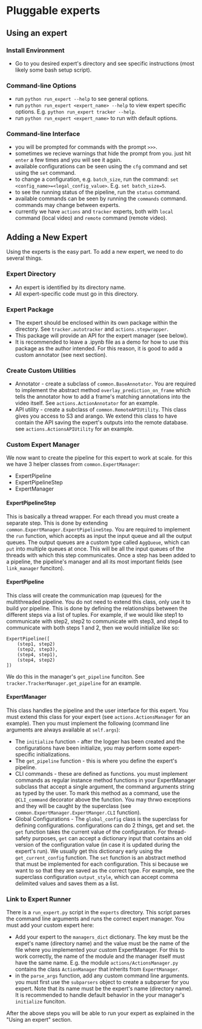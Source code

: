 # Pluggable experts

## Using an expert


### Install Environment
- Go to you desired expert's directory and see specific instructions (most likely some bash setup script).


### Command-line Options
- run `python run_expert --help` to see general options.
- run `python run_expert <expert_name> --help` to view expert specific options. E.g. `python run_expert tracker --help`.
- run `python run_expert <expert_name>` to run with default options.


### Command-line Interface
- you will be prompted for commands with the prompt `>>>`.
- sometimes we recieve warnings that hide the prompt from you. just hit `enter` a few times and you will see it again.
- available configurations can be seen using the `cfg` command and set using the `set` command.
- to change a configuration, e.g. `batch_size`, run the command: `set <config_name>=<legal_config_value>`. E.g. `set batch_size=5`.
- to see the running status of the pipeline, run the `status` command.
- available commands can be seen by running the `commands` command. commands may change between experts.
- currently we have `actions` and `tracker` experts, both with `local` command (local video) and `remote` command (remote video).


## Adding a New Expert
Using the experts is the easy part. To add a new expert, we need to do several things.

### Expert Directory
- An expert is identified by its directory name.
- All expert-specific code must go in this directory.

### Expert Package
- The expert should be enclosed within its own package within the directory. See `tracker.autotracker` and `actions.stepwrapper`.
- This package will provide an API for the expert manager (see below).
- It is recommended to leave a .ipynb file as a demo for how to use this package as the author intended. For this reason, it is good to add a custom annotator (see next section).

### Create Custom Utilities
- Annotator - create a subclass of `common.BaseAnnotator`. You are required to implement the abstract method `overlay_prediction_on_frame` which tells the annotator how to add a frame's matching annotations into the video itself. See `actions.ActionAnnotator` for an example.
- API utility -  create a subclass of `common.RemoteAPIUtility`. This class gives you access to S3 and arango. We extend this class to have contain the API saving the expert's outputs into the remote database. see `actions.ActionsAPIUtility` for an example.

### Custom Expert Manager
We now want to create the pipeline for this expert to work at scale. for this we have 3 helper classes from `common.ExpertManager`:
- ExpertPipeline
- ExpertPipelineStep
- ExpertManager


#### ExpertPipelineStep
This is basically a thread wrapper. For each thread you must create a separate step. This is done by extending `common.ExpertManager.ExpertPipelineStep`. You are required to implement the `run` function, which accepts as input the input queue and all the output queues. The output queues are a custom type called `AggQueue`, which can `put` into multiple queues at once. This will be all the input queues of the threads with which this step communicates. Once a step has been added to a pipeline, the pipeline's manager and all its most important fields (see `link_manager` funciton).

#### ExpertPipeline
This class will create the communication map (queues) for the multithreaded pipeline. You do not need to extend this class, only use it to build yor pipeline. This is done by defining the relationships between the different steps via a list of tuples. For example, if we would like step1 to communicate with step2, step2 to communicate with step3, and step4 to communicate with both steps 1 and 2, then we would initialize like so:

    ExpertPipeline([
        (step1, step2)
        (step2, step3),
        (step4, step1),
        (step4, step2)
    ])

We do this in the manager's `get_pipeline` funciton. See `tracker.TrackerManager.get_pipeline` for an example.


#### ExpertManager
This class handles the pipeline and the user interface for this expert. You must extend this class for your expert (see `actions.ActionsManager` for an example). Then you must implement the following (command line arguments are always available at `self.args`):
- The `initialize` function - after the logger has been created and the configurations have been initialize, you may perform some expert-specific initializations. 
- The `get_pipeline` function - this is where you define the expert's pipeline.
- CLI commands - these are defined as functions. you must implement commands as regular instance method functions in your ExpertManager subclass that accept a single argument, the command arguments string as typed by the user. To mark this method as a command, use the `@CLI_command` decorator above the function. You may thrwo exceptions and they will be caught by the superclass (see `common.ExpertManager.ExpertManger.CLI` function).
- Global Configurations - The `global_config` class is the superclass for defining configurations. configurations can do 2 things, get and set. the `get` function takes the current value of the configuration. For thread-safety purposes, `get` can accept a dictionary input that contains an old version of the configuration value (in case it is updated during the expert's run). We usually get this dictionary early using the `get_current_config` function. The `set` function is an abstract method that must be implemented for each configuration. This si because we want to so that they are saved as the correct type. For example, see the superclass configuration `output_style`, which can accept comma delimited values and saves them as a list.


### Link to Expert Runner
There is a `run_expert.py` script in the `experts` directory. This script parses the command line arguments and runs the correct expert manager. You must add your custom expert here:
- Add your expert to the `managers_dict` dictionary. The key must be the expet's name (directory name) and the value must be the name of the file where you implemented your custom ExpertManager. For this to work correctly, the name of the module and the manager itself must have the same name. E.g. the module `actions/ActionsManager.py` contains the class `ActionManager` that inherits from `ExpertManager`.
- in the `parse_args` function, add any custom command line arguments. you must first use the `subparsers` object to create a subparser for you expert. Note that its name must be the expert's name (directory name). It is recommended to handle default behavior in the your manager's `initialize` funciton.

After the above steps you will be able to run your expert as explained in the "Using an expert" section.
